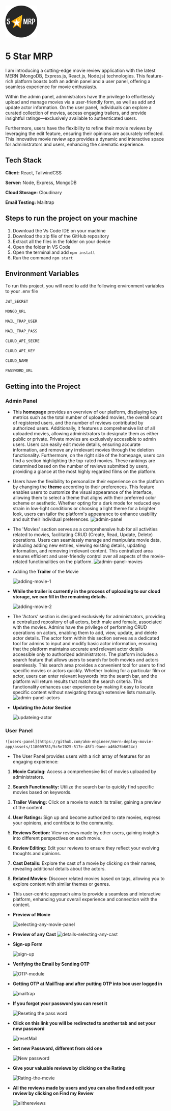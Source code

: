 ![Logo](https://github.com/akm-engineer/mern-deploy-movie-app/blob/master/app/public/favicon.png?raw=true)


# 5 Star MRP


I am introducing a cutting-edge movie review application with the latest MERN (MongoDB, Express.js, React.js, Node.js) technologies. This feature-rich platform boasts both an admin panel and a user panel, offering a seamless experience for movie enthusiasts.

Within the admin panel, administrators have the privilege to effortlessly upload and manage movies via a user-friendly form, as well as add and update actor information. On the user panel, individuals can explore a curated collection of movies, access engaging trailers, and provide insightful ratings—exclusively available to authenticated users.

Furthermore, users have the flexibility to refine their movie reviews by leveraging the edit feature, ensuring their opinions are accurately reflected. This innovative movie review app provides a dynamic and interactive space for administrators and users, enhancing the cinematic experience.

## Tech Stack

**Client:** React, TailwindCSS

**Server:** Node, Express, MongoDB

**Cloud Storage:** Cloudinary

**Email Testing:** Mailtrap


## Steps to run the project on your machine

1. Download the Vs Code IDE on your machine
2. Download the zip file of the GitHub repository
3. Extract all the files in the folder on your device
4. Open the folder in VS Code
5. Open the terminal and add ```npm install```
6. Run the command ```npm start```

## Environment Variables

To run this project, you will need to add the following environment variables to your .env file

`JWT_SECRET`

`MONGO_URL`

`MAIL_TRAP_USER`

`MAIL_TRAP_PASS`

`CLOUD_API_SECRE`

`CLOUD_API_KEY`

`CLOUD_NAME`

`PASSWORD_URL`

## Getting into the Project
### Admin Panel
- This **homepage** provides an overview of our platform, displaying key metrics such as the total number of uploaded movies, the overall count of registered users, and the number of reviews contributed by authorized users. Additionally, it features a comprehensive list of all uploaded movies, allowing administrators to designate them as either public or private. Private movies are exclusively accessible to admin users. Users can easily edit movie details, ensuring accurate information, and remove any irrelevant movies through the deletion functionality.
Furthermore, on the right side of the homepage, users can find a section highlighting the top-rated movies. These rankings are determined based on the number of reviews submitted by users, providing a glance at the most highly regarded films on the platform.

- Users have the flexibility to personalize their experience on the platform by changing the **theme** according to their preferences. This feature enables users to customize the visual appearance of the interface, allowing them to select a theme that aligns with their preferred color scheme or aesthetic. Whether opting for a dark mode for reduced eye strain in low-light conditions or choosing a light theme for a brighter look, users can tailor the platform's appearance to enhance usability and suit their individual preferences.
  ![admin-panel](https://github.com/akm-engineer/mern-deploy-movie-app/assets/118009781/c7c7c17f-eb9e-4e4a-b7dd-77f47fc9c93d)


- The 'Movies' section serves as a comprehensive hub for all activities related to movies, facilitating CRUD (Create, Read, Update, Delete) operations. Users can seamlessly manage and manipulate movie data, including adding new entries, viewing existing details, updating information, and removing irrelevant content. This centralized area ensures efficient and user-friendly control over all aspects of the movie-related functionalities on the platform.
  ![admin-panel-movies](https://github.com/akm-engineer/mern-deploy-movie-app/assets/118009781/b02d0560-2a06-4839-89cd-408997ed734d)

- Adding the **Trailer** of the Movie

  ![adding-movie-1](https://github.com/akm-engineer/mern-deploy-movie-app/assets/118009781/072e7dce-6881-49dd-b38d-ec166c433c82)

- **While the trailer is currently in the process of uploading to our cloud storage, we can fill in the remaining details.**

    ![adding-movie-2](https://github.com/akm-engineer/mern-deploy-movie-app/assets/118009781/1062d892-a0c0-4f26-a05b-7deaa73bead4)

- The 'Actors' section is designed exclusively for administrators, providing a centralized repository of all actors, both male and female, associated with the movies. Admins have the privilege of performing CRUD operations on actors, enabling them to add, view, update, and delete actor details. The actor form within this section serves as a dedicated tool for admins to input and modify basic actor information, ensuring that the platform maintains accurate and relevant actor details accessible only to authorized administrators.
The platform includes a search feature that allows users to search for both movies and actors seamlessly. This search area provides a convenient tool for users to find specific movies or actors quickly. Whether looking for a particular film or actor, users can enter relevant keywords into the search bar, and the platform will return results that match the search criteria. This functionality enhances user experience by making it easy to locate specific content without navigating through extensive lists manually.
 ![admin-panel-actors](https://github.com/akm-engineer/mern-deploy-movie-app/assets/118009781/44307af8-2cd8-416b-81ba-29f9598aabce)

- **Updating the Actor Section**

    ![updateing-actor](https://github.com/akm-engineer/mern-deploy-movie-app/assets/118009781/2d3f1b70-164a-4dcb-9dab-4df3c9d5b6e4)

### User Panel
    ![users-panel](https://github.com/akm-engineer/mern-deploy-movie-app/assets/118009781/5c5e7025-517e-48f1-9aee-a46b25b6624c)

- The User Panel provides users with a rich array of features for an engaging experience:

1. **Movie Catalog:**
    Access a comprehensive list of movies uploaded by administrators.

2. **Search Functionality:**
    Utilize the search bar to quickly find specific movies based on keywords.

3. **Trailer Viewing:**
    Click on a movie to watch its trailer, gaining a preview of the content.

4. **User Ratings:**
    Sign up and become authorized to rate movies, express your opinions, and contribute to the community.

5. **Reviews Section:**
    View reviews made by other users, gaining insights into different perspectives on each movie.

6. **Review Editing:**
    Edit your reviews to ensure they reflect your evolving thoughts and opinions.

7. **Cast Details:**
    Explore the cast of a movie by clicking on their names, revealing additional details about the actors.

8. **Related Movies:**
    Discover related movies based on tags, allowing you to explore content with similar themes or genres.
- This user-centric approach aims to provide a seamless and interactive platform, enhancing your overall experience and connection with the content.

- **Preview of Movie**

    ![selecting-any-movie-panel](https://github.com/akm-engineer/mern-deploy-movie-app/assets/118009781/d5dea87d-27a2-47ea-9912-ab8c3d9eeb1d)

- **Preview of any Cast**
    ![details-selecting-any-cast](https://github.com/akm-engineer/mern-deploy-movie-app/assets/118009781/e4d2ccc7-5ec3-4e0c-add5-a5125ba1982a)

- **Sign-up Form**

    ![sign-up](https://github.com/akm-engineer/mern-deploy-movie-app/assets/118009781/e8aeed61-ee5f-4e3f-a3d6-4c870d19b862)

- **Verifying the Email by Sending OTP**

    ![OTP-module](https://github.com/akm-engineer/mern-deploy-movie-app/assets/118009781/9453252c-8053-4576-916a-2ac8da0b7bf8)

- **Getting OTP at MailTrap and after putting OTP into box user logged in**

    ![mailtrap](https://github.com/akm-engineer/mern-deploy-movie-app/assets/118009781/6e7d10ad-111c-4a5b-8714-0d3d852507ef)

- **If you forgot your password you can reset it**
  
    ![Reseting the pass word ](https://github.com/akm-engineer/mern-deploy-movie-app/assets/118009781/49d7dbd5-0498-4248-a9e0-61ba496a9227)


- **Click on this link you will be redirected to another tab and set your new password**

    ![resetMail](https://github.com/akm-engineer/mern-deploy-movie-app/assets/118009781/38f1caf3-9887-4d7d-9ccb-068f5e054621)

- **Set new Password, different from old one**

    ![New password](https://github.com/akm-engineer/mern-deploy-movie-app/assets/118009781/1149e38e-07a5-4f62-b50a-49ded6118c6e)

- **Give your valuable reviews by clicking on the Rating**

    ![Rating-the-movie](https://github.com/akm-engineer/mern-deploy-movie-app/assets/118009781/536b2f20-fd2b-431a-88f2-6f29c69f06d7)

- **All the reviews made by users and you can also find and edit your review by clicking on Find my Review**

    ![allthereviews](https://github.com/akm-engineer/mern-deploy-movie-app/assets/118009781/4c9aacfb-27c9-478e-98a2-6997c954e9a4)



